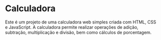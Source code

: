 # Calculadora

Este é um projeto de uma calculadora web simples criada com HTML, CSS e JavaScript. A calculadora permite realizar operações de adição, subtração, multiplicação e divisão, bem como cálculos de porcentagem.